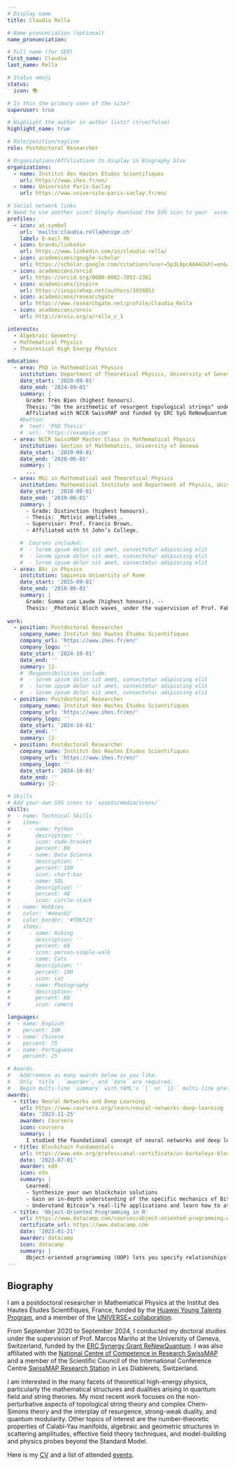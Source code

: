 ```yaml
---
# Display name
title: Claudia Rella

# Name pronunciation (optional)
name_pronunciation: 

# Full name (for SEO)
first_name: Claudia
last_name: Rella

# Status emoji
status:
  icon: 📚

# Is this the primary user of the site?
superuser: true

# Highlight the author in author lists? (true/false)
highlight_name: true

# Role/position/tagline
role: Postdoctoral Researcher

# Organizations/Affiliations to display in Biography blox
organizations:
  - name: Institut des Hautes Études Scientifiques
    url: https://www.ihes.fr/en/
  - name: Université Paris-Saclay
    url: https://www.universite-paris-saclay.fr/en/

# Social network links
# Need to use another icon? Simply download the SVG icon to your `assets/media/icons/` folder.
profiles:
  - icon: at-symbol
    url: 'mailto:claudia.rella@unige.ch'
    label: E-mail Me
  - icon: brands/linkedin
    url: https://www.linkedin.com/in/claudia-rella/
  - icon: academicons/google-scholar
    url: https://scholar.google.com/citations?user=5p3L8pcAAAAJ&hl=en&authuser=3&oi=ao
  - icon: academicons/orcid
    url: https://orcid.org/0000-0002-7852-2381
  - icon: academicons/inspire
    url: https://inspirehep.net/authors/1939853
  - icon: academicons/researchgate
    url: https://www.researchgate.net/profile/Claudia_Rella
  - icon: academicons/arxiv
    url: http://arxiv.org/a/rella_c_1

interests:
  - Algebraic Geometry
  - Mathematical Physics
  - Theoretical High Energy Physics

education:
  - area: PhD in Mathematical Physics
    institution: Department of Theoretical Physics, University of Geneva
    date_start: '2020-09-01'
    date_end: '2024-09-01'
    summary: |
      Grade: Très Bien (highest honours). 
      Thesis: "On the arithmetic of resurgent topological strings" under the supervision of Prof. Marcos Mariño.
      Affiliated with NCCR SwissMAP and funded by ERC SyG ReNewQuantum.
    #button:
    #  text: 'PhD Thesis'
    #  url: 'https://example.com'
  - area: NCCR SwissMAP Master Class in Mathematical Physics
    institution: Section of Mathematics, University of Geneva
    date_start: '2019-09-01'
    date_end: '2020-06-01'
    summary: |
      ... 
  - area: MSc in Mathematical and Theoretical Physics
    institution: Mathematical Institute and Department of Physics, University of Oxford
    date_start: '2018-09-01'
    date_end: '2019-06-01'
    summary: |
      - Grade: Distinction (highest honours). 
      - Thesis: _Motivic amplitudes_.
      - Supervisor: Prof. Francis Brown. 
      - Affiliated with St John’s College.

    #  Courses included:
    #  - lorem ipsum dolor sit amet, consectetur adipiscing elit
    #  - lorem ipsum dolor sit amet, consectetur adipiscing elit
    #  - lorem ipsum dolor sit amet, consectetur adipiscing elit
  - area: BSc in Physics
    institution: Sapienza University of Rome
    date_start: '2015-09-01'
    date_end: '2018-06-01'
    summary: |
      Grade: Summa cum Laude (highest honours). --
      Thesis: _Photonic Bloch waves_ under the supervision of Prof. Fabio Sciarrino.
      
work:
  - position: Postdoctoral Researcher
    company_name: Institut des Hautes Études Scientifiques
    company_url: 'https://www.ihes.fr/en/'
    company_logo: ''
    date_start: '2024-10-01'
    date_end: ''
    summary: |2-
    #  Responsibilities include:
    #  - lorem ipsum dolor sit amet, consectetur adipiscing elit
    #  - lorem ipsum dolor sit amet, consectetur adipiscing elit
    #  - lorem ipsum dolor sit amet, consectetur adipiscing elit
  - position: Postdoctoral Researcher
    company_name: Institut des Hautes Études Scientifiques
    company_url: 'https://www.ihes.fr/en/'
    company_logo: ''
    date_start: '2024-10-01'
    date_end: ''
    summary: |2-
  - position: Postdoctoral Researcher
    company_name: Institut des Hautes Études Scientifiques
    company_url: 'https://www.ihes.fr/en/'
    company_logo: ''
    date_start: '2024-10-01'
    date_end: ''
    summary: |2-

# Skills
# Add your own SVG icons to `assets/media/icons/`
skills:
#  - name: Technical Skills
#    items:
#      - name: Python
#        description: ''
#        icon: code-bracket
#        percent: 80
#      - name: Data Science
#        description: ''
#        percent: 100
#        icon: chart-bar
#      - name: SQL
#        description: ''
#        percent: 40
#        icon: circle-stack
#  - name: Hobbies
#    color: '#eeac02'
#    color_border: '#f0bf23'
#    items:
#      - name: Hiking
#        description: ''
#        percent: 60
#        icon: person-simple-walk
#      - name: Cats
#        description: ''
#        percent: 100
#        icon: cat
#      - name: Photography
#        description: ''
#        percent: 80
#        icon: camera

languages:
#  - name: English
#    percent: 100
#  - name: Chinese
#    percent: 75
#  - name: Portuguese
#    percent: 25

# Awards.
#   Add/remove as many awards below as you like.
#   Only `title`, `awarder`, and `date` are required.
#   Begin multi-line `summary` with YAML's `|` or `|2-` multi-line prefix and indent 2 spaces below.
awards:
  - title: Neural Networks and Deep Learning
    url: https://www.coursera.org/learn/neural-networks-deep-learning
    date: '2023-11-25'
    awarder: Coursera
    icon: coursera
    summary: |
      I studied the foundational concept of neural networks and deep learning. By the end, I was familiar with the significant technological trends driving the rise of deep learning; build, train, and apply fully connected deep neural networks; implement efficient (vectorized) neural networks; identify key parameters in a neural network’s architecture; and apply deep learning to your own applications.
  - title: Blockchain Fundamentals
    url: https://www.edx.org/professional-certificate/uc-berkeleyx-blockchain-fundamentals
    date: '2023-07-01'
    awarder: edX
    icon: edx
    summary: |
      Learned:
      - Synthesize your own blockchain solutions
      - Gain an in-depth understanding of the specific mechanics of Bitcoin
      - Understand Bitcoin’s real-life applications and learn how to attack and destroy Bitcoin, Ethereum, smart contracts and Dapps, and alternatives to Bitcoin’s Proof-of-Work consensus algorithm
  - title: 'Object-Oriented Programming in R'
    url: https://www.datacamp.com/courses/object-oriented-programming-with-s3-and-r6-in-r
    certificate_url: https://www.datacamp.com
    date: '2023-01-21'
    awarder: datacamp
    icon: datacamp
    summary: |
      Object-oriented programming (OOP) lets you specify relationships between functions and the objects that they can act on, helping you manage complexity in your code. This is an intermediate level course, providing an introduction to OOP, using the S3 and R6 systems. S3 is a great day-to-day R programming tool that simplifies some of the functions that you write. R6 is especially useful for industry-specific analyses, working with web APIs, and building GUIs.
---
```


## Biography

I am a postdoctoral researcher in Mathematical Physics at the Institut des Hautes Études Scientifiques, France, funded by the [Huawei Young Talents Program][Huawei], and a member of the [UNIVERSE+ collaboration][ERC2].

From September 2020 to September 2024, I conducted my doctoral studies under the supervision of Prof. Marcos Mari&ntilde;o at the University of Geneva, Switzerland, funded by the [ERC Synergy Grant ReNewQuantum][ERC]. I was also affiliated with the [National Centre of Competence in Research SwissMAP][SwissMAP] and a member of the Scientific Council of the International Conference Centre [SwissMAP Research Station][SRS] in Les Diablerets, Switzerland.

I am interested in the many facets of theoretical high-energy physics, particularly the mathematical structures and dualities arising in quantum field and string theories. My most recent work focuses on the non-perturbative aspects of topological string theory and complex Chern-Simons theory and the interplay of resurgence, strong-weak duality, and quantum modularity. Other topics of interest are the number-theoretic properties of Calabi-Yau manifolds, algebraic and geometric structures in scattering amplitudes, effective field theory techniques, and model-building and physics probes beyond the Standard Model.

Here is my [CV][CV] and a list of attended [events][activities].

[CV]: files/CV.pdf
[activities]: files/CV_events.pdf

[SwissMAP]: https://www.nccr-swissmap.ch
[SRS]: https://swissmaprs.ch

[ERC]: https://renewquantum.eu
[ERC2]: https://positive-geometry.com
[Huawei]: https://www.ihes.fr/en/huawei-young-talents-program/
